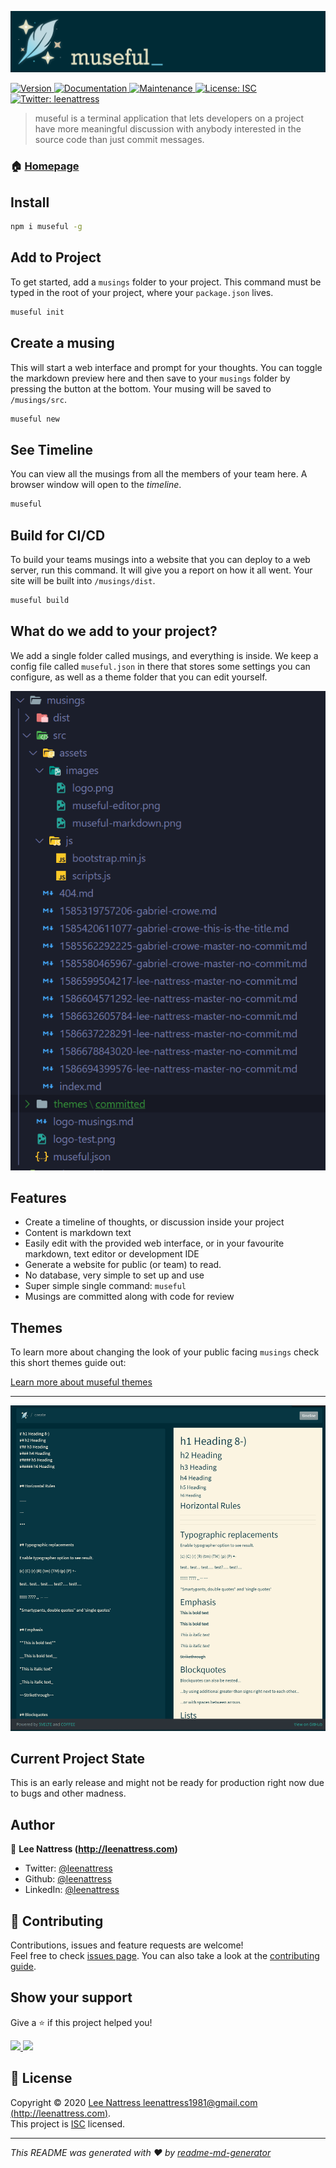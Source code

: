 ![header.png](header.png)
<p>
  <a href="https://www.npmjs.com/package/museful" target="_blank">
    <img alt="Version" src="https://img.shields.io/npm/v/museful.svg">
  </a>
  <a href="https://github.com/leenattress/museful#readme" target="_blank">
    <img alt="Documentation" src="https://img.shields.io/badge/documentation-yes-brightgreen.svg" />
  </a>
  <a href="https://github.com/leenattress/museful/graphs/commit-activity" target="_blank">
    <img alt="Maintenance" src="https://img.shields.io/badge/Maintained%3F-yes-green.svg" />
  </a>
  <a href="https://github.com/leenattress/museful/blob/master/LICENSE" target="_blank">
    <img alt="License: ISC" src="https://img.shields.io/github/license/leenattress/museful" />
  </a>
  <a href="https://twitter.com/leenattress" target="_blank">
    <img alt="Twitter: leenattress" src="https://img.shields.io/twitter/follow/leenattress.svg?style=social" />
  </a>
</p>

> museful is a terminal application that lets developers on a project have more meaningful discussion with anybody interested in the source code than just commit messages.

### 🏠 [Homepage](https://github.com/leenattress/museful)

## Install

```sh
npm i museful -g
```

## Add to Project

To get started, add a `musings` folder to your project. This command must be typed in the root of your project, where your `package.json` lives.

```sh
museful init
```

## Create a musing

This will start a web interface and prompt for your thoughts. You can toggle the markdown preview here and then save to your `musings` folder by pressing the button at the bottom. Your musing will be saved to `/musings/src`.

```sh
museful new
```

## See Timeline

You can view all the musings from all the members of your team here. A browser window will open to the _timeline_.

```sh
museful
```

## Build for CI/CD

To build your teams musings into a website that you can deploy to a web server, run this command. It will give you a report on how it all went. Your site will be built into `/musings/dist`.

```sh
museful build
```

## What do we add to your project?

We add a single folder called musings, and everything is inside. We keep a config file called `museful.json` in there that stores some settings you can configure, as well as a theme folder that you can edit yourself.

![musings-folder.png](musings-folder.png)

## Features

- Create a timeline of thoughts, or discussion inside your project
- Content is markdown text
- Easily edit with the provided web interface, or in your favourite markdown, text editor or development IDE
- Generate a website for public (or team) to read.
- No database, very simple to set up and use
- Super simple single command: `museful`
- Musings are committed along with code for review

## Themes

To learn more about changing the look of your public facing `musings` check this short themes guide out:

[Learn more about museful themes](themes.md)

---

![images\museful-markdown.png](museful-markdown.png)

## Current Project State

This is an early release and might not be ready for production right now due to bugs and other madness.

## Author

👤 **Lee Nattress (http://leenattress.com)**

* Twitter: [@leenattress](https://twitter.com/leenattress)
* Github: [@leenattress](https://github.com/leenattress)
* LinkedIn: [@leenattress](https://linkedin.com/in/leenattress)

## 🤝 Contributing

Contributions, issues and feature requests are welcome!<br />Feel free to check [issues page](https://github.com/leenattress/museful/issues). You can also take a look at the [contributing guide](https://github.com/leenattress/museful/blob/master/CONTRIBUTING.md).

## Show your support

Give a ⭐️ if this project helped you!

<a href="https://www.patreon.com/leenattress">
  <img src="https://c5.patreon.com/external/logo/become_a_patron_button@2x.png" width="160">
</a>

<a href="https://ko-fi.com/leenattress">
  <img src="https://i.imgur.com/afJzsuz.png" width="160">
</a>


## 📝 License

Copyright © 2020 [Lee Nattress <leenattress1981@gmail.com> (http://leenattress.com)](https://github.com/leenattress).<br />
This project is [ISC](https://github.com/leenattress/museful/blob/master/LICENSE) licensed.

***
_This README was generated with ❤️ by [readme-md-generator](https://github.com/kefranabg/readme-md-generator)_